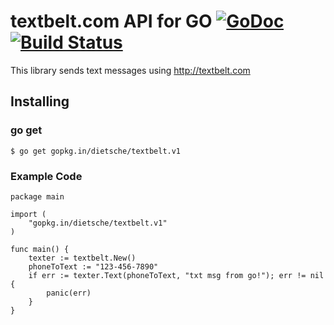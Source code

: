 textbelt.com API for GO  [![GoDoc](https://godoc.org/github.com/dietsche/textbelt?status.png)](https://godoc.org/github.com/dietsche/textbelt) [![Build Status](https://travis-ci.org/dietsche/textbelt.svg)](https://travis-ci.org/dietsche/textbelt)
==================

This library sends text messages using http://textbelt.com

## Installing

### go get
    $ go get gopkg.in/dietsche/textbelt.v1

### Example Code
    package main
    
    import (
        "gopkg.in/dietsche/textbelt.v1"
    )
    
    func main() {
        texter := textbelt.New()
        phoneToText := "123-456-7890"
        if err := texter.Text(phoneToText, "txt msg from go!"); err != nil {
            panic(err)
        }
    }
